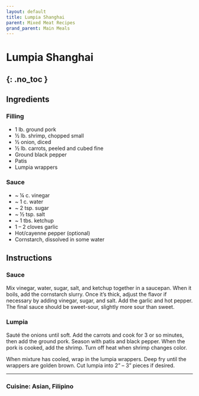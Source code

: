 ```yaml
---
layout: default
title: Lumpia Shanghai 
parent: Mixed Meat Recipes
grand_parent: Main Meals
---
```


# Lumpia Shanghai 
{: .no_toc }
---

## Ingredients
### Filling
<ul>
	<li>1 lb. ground pork</li>
	<li>½ lb. shrimp, chopped small</li>
	<li>½ onion, diced</li>
	<li>½ lb. carrots, peeled and cubed fine</li>
	<li>Ground black pepper</li>
	<li>Patis</li>
	<li>Lumpia wrappers</li>
</ul>

### Sauce
<ul>
	<li>~ ¼ c. vinegar</li>
	<li>~ 1 c. water</li>
	<li>~ 2 tsp. sugar</li>
	<li>~ ½ tsp. salt</li>
	<li>~ 1 tbs. ketchup</li>
	<li>1 – 2 cloves garlic</li>
	<li>Hot/cayenne pepper (optional)</li>
	<li>Cornstarch, dissolved in some water</li>
</ul>

## Instructions
### Sauce

Mix vinegar, water, sugar, salt, and ketchup together in a saucepan. When it boils, add the cornstarch slurry. Once it’s thick, adjust the flavor if necessary by adding vinegar, sugar, and salt. Add the garlic and hot pepper. The final sauce should be sweet-sour, slightly more sour than sweet.

### Lumpia

Sauté the onions until soft. Add the carrots and cook for 3 or so minutes, then add the ground pork. Season with patis and black pepper. When the pork is cooked, add the shrimp. Turn off heat when shrimp changes color.

When mixture has cooled, wrap in the lumpia wrappers. Deep fry until the wrappers are golden brown. Cut lumpia into 2” – 3” pieces if desired.


--- 

### Cuisine: Asian, Filipino